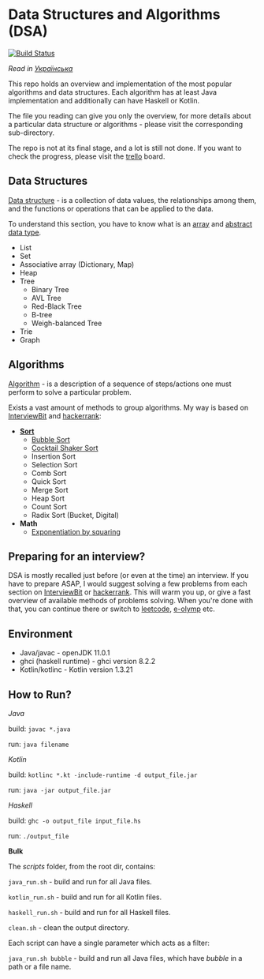 # Data Structures and Algorithms (DSA) 

[![Build Status](https://travis-ci.org/YaroslavHavrylovych/dsa.svg?branch=development)](https://travis-ci.org/YaroslavHavrylovych/dsa)

*Read in [Українська](README-UK.md)*

This repo holds an overview and implementation of the most popular algorithms and data structures.
Each algorithm has at least Java implementation and additionally can have
Haskell or Kotlin.

The file you reading can give you only the overview, for more details about a particular
data structure or algorithms - please visit the corresponding sub-directory.

The repo is not at its final stage, and a lot is still not done. If you want to check
the progress, please visit the [trello](https://trello.com/b/TWRrtolV/dsa) board.

## Data Structures

[Data structure](https://en.wikipedia.org/wiki/Data_structure) -
 is a collection of data values, the relationships among them, and the functions or operations that can be applied to the data.

To understand this section, you have to know what is an 
[array](https://en.wikipedia.org/wiki/Array) and
[abstract data type](https://en.wikipedia.org/wiki/Abstract_data_type).

* List
* Set
* Associative array (Dictionary, Map)
* Heap
* Tree
   * Binary Tree
   * AVL Tree
   * Red-Black Tree
   * B-tree
   * Weigh-balanced Tree
* Trie
* Graph

## Algorithms

[Algorithm](https://en.wikipedia.org/wiki/Algorithm) -
is a description of a sequence of steps/actions one must perform to solve a particular problem.

Exists a vast amount of methods to group algorithms. My way is based on
[InterviewBit](https://www.interviewbit.com/courses/programming/)
and [hackerrank](https://www.hackerrank.com/dashboard):

* **[Sort](algorithms/sort/)**
  * [Bubble Sort](algorithms/sort/comparison/bubble/)
  * [Cocktail Shaker Sort](algorithms/sort/comparison/cocktail_shaker/)
  * Insertion Sort
  * Selection Sort
  * Comb Sort
  * Quick Sort
  * Merge Sort
  * Heap Sort
  * Count Sort
  * Radix Sort (Bucket, Digital)
* **Math**
  * [Exponentiation by squaring](algorithms/math/exponentiation_by_squaring/readme.md)

## Preparing for an interview?

DSA is mostly recalled just before (or even at the time) an interview.
If you have to prepare ASAP, I would suggest solving a few problems from each section
on [InterviewBit](https://www.interviewbit.com/courses/programming/)
or [hackerrank](https://www.hackerrank.com/dashboard). 
This will warm you up, or give a fast overview of available methods of problems solving.
When you're done with that, you can continue there or switch to [leetcode](https://leetcode.com/), [e-olymp](https://www.e-olymp.com/uk/)
etc.

## Environment

* Java/javac - openJDK 11.0.1
* ghci (haskell runtime) - ghci version 8.2.2
* Kotlin/kotlinc - Kotlin version 1.3.21

## How to Run?

_Java_

build: `javac *.java`

run: `java filename`

_Kotlin_

build: `kotlinc *.kt -include-runtime -d output_file.jar`

run: `java -jar output_file.jar`

_Haskell_

build: `ghc -o output_file input_file.hs`

run: `./output_file`

**Bulk**

The *scripts* folder, from the root dir, contains:

`java_run.sh` - build and run for all Java files. 

`kotlin_run.sh` - build and run for all Kotlin files.

`haskell_run.sh` - build and run for all Haskell files.

`clean.sh` - clean the output directory.

Each script can have a single parameter which acts as a filter:

`java_run.sh bubble` - build and run all Java files, which have 
*bubble* in a path or a file name.
